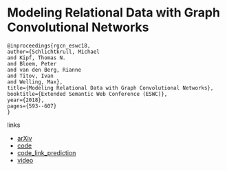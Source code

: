 #  Modeling Relational Data with Graph Convolutional Networks

```
@inproceedings{rgcn_eswc18,
author={Schlichtkrull, Michael
and Kipf, Thomas N.
and Bloem, Peter
and van den Berg, Rianne
and Titov, Ivan
and Welling, Max},
title={Modeling Relational Data with Graph Convolutional Networks},
booktitle={Extended Semantic Web Conference (ESWC)},
year={2018},
pages={593--607}
}
```

links
- [arXiv](https://arxiv.org/abs/1703.06103)
- [code](https://github.com/tkipf/relational-gcn)
- [code_link_prediction](https://github.com/MichSchli/RelationPrediction)
- [video](http://videolectures.net/eswc2018_kipf_convolutional_networks/)
